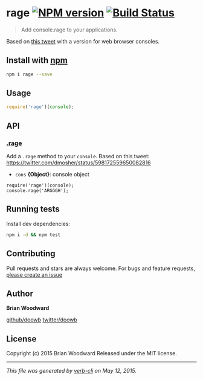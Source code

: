 # rage [![NPM version](https://badge.fury.io/js/rage.svg)](http://badge.fury.io/js/rage)  [![Build Status](https://travis-ci.org/doowb/rage.svg)](https://travis-ci.org/doowb/rage) 

> Add console.rage to your applications.

Based on [this tweet](https://twitter.com/dmosher/status/598172559650082816) with a version for web browser consoles.

## Install with [npm](npmjs.org)

```bash
npm i rage --save
```

## Usage

```js
require('rage')(console);
```

## API
<!-- add a path or glob pattern for files with code comments to use for docs  -->
### [.rage](index.js#L23)

Add a `.rage` method to your `console`. Based on this tweet: https://twitter.com/dmosher/status/598172559650082816

* `cons` **{Object}**: console object    

```
require('rage')(console);
console.rage('ARGGGH');
```

## Running tests
Install dev dependencies:

```bash
npm i -d && npm test
```

## Contributing
Pull requests and stars are always welcome. For bugs and feature requests, [please create an issue](https://github.com/doowb/rage/issues)

## Author
**Brian Woodward**

[github/doowb](https://github.com/doowb)
[twitter/doowb](http://twitter.com/doowb)

## License
Copyright (c) 2015 Brian Woodward
Released under the MIT license.

***

_This file was generated by [verb-cli](https://github.com/assemble/verb-cli) on May 12, 2015._


<!-- reflinks generated by verb-reflinks plugin -->

[verb]: https://github.com/assemble/verb
[template]: https://github.com/jonschlinkert/template
[assemble]: http://assemble.io